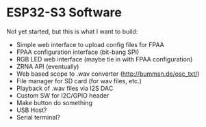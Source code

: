 # ESP32-S3 Software

Not yet started, but this is what I want to build:
- Simple web interface to upload config files for FPAA
- FPAA configuration interface (bit-bang SPI)
- RGB LED web interface (maybe tie in with FPAA configuration)
- ZRNA API (eventually)
- Web based scope to .wav converter (http://bummsn.de/osc_txt/)
- File manager for SD card (for wav files, etc.)
- Playback of .wav files via I2S DAC
- Custom SW for I2C/GPIO header
- Make button do something
- USB Host?
- Serial terminal?